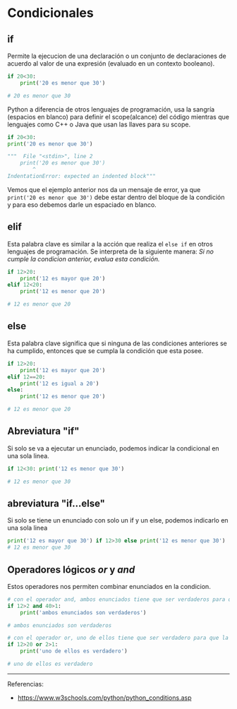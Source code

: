 # Condicionales
## if
Permite la ejecucion de una declaración o un conjunto de declaraciones de acuerdo al valor de una expresión (evaluado en un contexto booleano).
```Python
if 20<30:
    print('20 es menor que 30')

# 20 es menor que 30
```
Python a diferencia de otros lenguajes de programación, usa la sangría (espacios en blanco) para definir el scope(alcance) del código mientras que lenguajes como C++ o Java que usan las llaves para su scope.
```Python
if 20<30:
print('20 es menor que 30')

"""  File "<stdin>", line 2
    print('20 es menor que 30')
        ^
IndentationError: expected an indented block"""
```
Vemos que el ejemplo anterior nos da un mensaje de error, ya que `print('20 es menor que 30')` debe estar dentro del bloque de la condición y para eso debemos darle un espaciado en blanco.

## elif
Esta palabra clave es similar a la acción que realiza el `else if` en otros lenguajes de programación. Se interpreta de la siguiente manera: *Si no cumple la condicion anterior, evalua esta condición.*
```Python
if 12>20:
    print('12 es mayor que 20')
elif 12<20:
    print('12 es menor que 20')

# 12 es menor que 20
```
## else
Esta palabra clave significa que si ninguna de las condiciones anteriores se ha cumplido, entonces que se cumpla la condición que esta posee.
```Python
if 12>20:
    print('12 es mayor que 20')
elif 12==20:
    print('12 es igual a 20')
else:
    print('12 es menor que 20')

# 12 es menor que 20
```
## Abreviatura "if"
Si solo se va a ejecutar un enunciado, podemos indicar la condicional en una sola linea.
```Python
if 12<30: print('12 es menor que 30')

# 12 es menor que 30
```
## abreviatura "if...else"
Si solo se tiene un enunciado con solo un if y un else, podemos indicarlo en una sola linea
```Python
print('12 es mayor que 30') if 12>30 else print('12 es menor que 30')
# 12 es menor que 30
```
## Operadores lógicos *or* y *and*
Estos operadores nos permiten combinar enunciados en la condicion.
```Python
# con el operador and, ambos enunciados tiene que ser verdaderos para que la condicion sea verdadera
if 12>2 and 40>1:
    print('ambos enunciados son verdaderos')

# ambos enunciados son verdaderos

# con el operador or, uno de ellos tiene que ser verdadero para que la condicion sea verdadera
if 12>20 or 2>1:
    print('uno de ellos es verdadero')

# uno de ellos es verdadero
```
***
Referencias:
- https://www.w3schools.com/python/python_conditions.asp